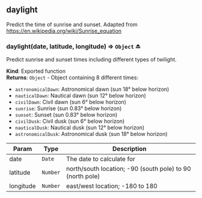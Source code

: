 <a name="module_daylight"></a>

## daylight
Predict the time of sunrise and sunset.
Adapted from https://en.wikipedia.org/wiki/Sunrise_equation

<a name="exp_module_daylight--daylight"></a>

### daylight(date, latitude, longitude) ⇒ <code>Object</code> ⏏
Predict sunrise and sunset times including different types of twilight.

**Kind**: Exported function  
**Returns**: <code>Object</code> - Object containing 8 different times:
- `astronomicalDawn`: Astronomical dawn (sun 18° below horizon)
- `nauticalDawn`: Nautical dawn (sun 12° below horizon)  
- `civilDawn`: Civil dawn (sun 6° below horizon)
- `sunrise`: Sunrise (sun 0.83° below horizon)
- `sunset`: Sunset (sun 0.83° below horizon)
- `civilDusk`: Civil dusk (sun 6° below horizon)
- `nauticalDusk`: Nautical dusk (sun 12° below horizon)
- `astronomicalDusk`: Astronomical dusk (sun 18° below horizon)

| Param | Type | Description |
| --- | --- | --- |
| date | <code>Date</code> | The date to calculate for |
| latitude | <code>Number</code> | north/south location; -90 (south pole) to 90 (north pole) |
| longitude | <code>Number</code> | east/west location; -180 to 180 |

